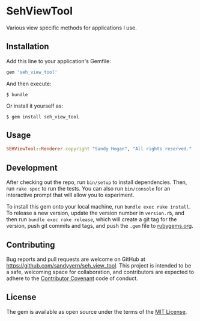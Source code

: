 # SehViewTool

Various view specific methods for applications I use.

## Installation

Add this line to your application's Gemfile:

```ruby
gem 'seh_view_tool'
```

And then execute:

    $ bundle

Or install it yourself as:

    $ gem install seh_view_tool

## Usage

```ruby
SEHViewTool::Renderer.copyright "Sandy Hogan", "All rights reserved."
```
## Development

After checking out the repo, run `bin/setup` to install dependencies. Then, run `rake spec` to run the tests. You can also run `bin/console` for an interactive prompt that will allow you to experiment.

To install this gem onto your local machine, run `bundle exec rake install`. To release a new version, update the version number in `version.rb`, and then run `bundle exec rake release`, which will create a git tag for the version, push git commits and tags, and push the `.gem` file to [rubygems.org](https://rubygems.org).

## Contributing

Bug reports and pull requests are welcome on GitHub at https://github.com/sandyvern/seh_view_tool. This project is intended to be a safe, welcoming space for collaboration, and contributors are expected to adhere to the [Contributor Covenant](http://contributor-covenant.org) code of conduct.


## License

The gem is available as open source under the terms of the [MIT License](http://opensource.org/licenses/MIT).

